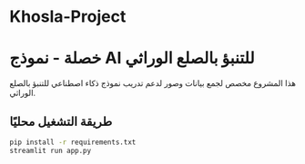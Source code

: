 # Khosla-Project
# خصلة - نموذج AI للتنبؤ بالصلع الوراثي

هذا المشروع مخصص لجمع بيانات وصور لدعم تدريب نموذج ذكاء اصطناعي للتنبؤ بالصلع الوراثي.

## طريقة التشغيل محليًا
```bash
pip install -r requirements.txt
streamlit run app.py

